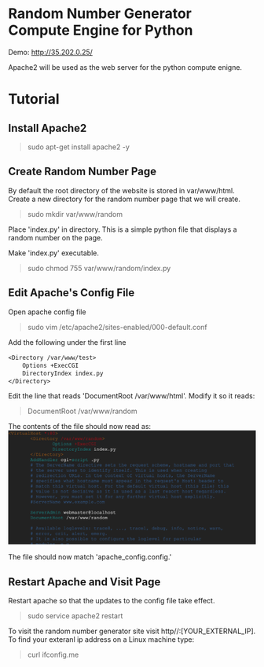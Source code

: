 # Random Number Generator Compute Engine for Python 

Demo: http://35.202.0.25/

Apache2 will be used as the web server for the python compute enigne. 

# Tutorial
## Install Apache2 
> sudo apt-get install apache2 -y 

## Create Random Number Page 
By default the root directory of the website is stored in var/www/html. Create a new directory for the random number page that we will create. 
> sudo mkdir var/www/random

Place 'index.py' in directory. This is a simple python file that displays a random number on the page. <br/>

Make 'index.py' executable.
> sudo chmod 755 var/www/random/index.py

## Edit Apache's Config File 
Open apache config file
> sudo vim /etc/apache2/sites-enabled/000-default.conf

Add the following under the first line 
<pre><code>&lt;Directory /var/www/test&gt;
    Options +ExecCGI 
    DirectoryIndex index.py 
&lt;/Directory&gt;
</code></pre> 

Edit the line that reads 'DocumentRoot /var/www/html'. Modify it so it reads:
> DocumentRoot /var/www/random

The contents of the file should now read as: <br/>
![config file](config.png)

The file should now match 'apache_config.config.' 

## Restart Apache and Visit Page
Restart apache so that the updates to the config file take effect.
> sudo service apache2 restart

To visit the random number generator site visit http//:[YOUR_EXTERNAL_IP]. To find your exteranl ip address on a Linux machine type:
> curl ifconfig.me


